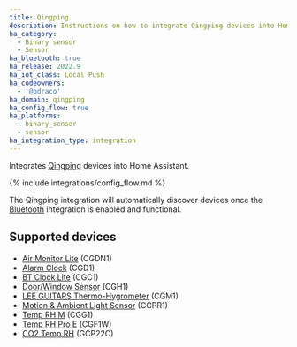 ```yaml
---
title: Qingping
description: Instructions on how to integrate Qingping devices into Home Assistant.
ha_category:
  - Binary sensor
  - Sensor
ha_bluetooth: true
ha_release: 2022.9
ha_iot_class: Local Push
ha_codeowners:
  - '@bdraco'
ha_domain: qingping
ha_config_flow: true
ha_platforms:
  - binary_sensor
  - sensor
ha_integration_type: integration
---
```


Integrates [Qingping](https://qingping.co/) devices into Home Assistant.

{% include integrations/config_flow.md %}

The Qingping integration will automatically discover devices once the [Bluetooth](/integrations/bluetooth) integration is enabled and functional.

## Supported devices

- [Air Monitor Lite](https://www.qingping.co/air-monitor-lite/overview) (CGDN1)
- [Alarm Clock](https://www.qingping.co/bluetooth-alarm-clock/overview) (CGD1)
- [BT Clock Lite](https://www.qingping.co/bluetooth-clock/overview) (CGC1)
- [Door/Window Sensor](https://www.qingping.co/door-window-sensor/overview) (CGH1)
- [LEE GUITARS Thermo-Hygrometer](https://www.qingping.co/lee-guitars-thermo-hygrometer/overview) (CGM1)
- [Motion & Ambient Light Sensor](https://www.qingping.co/motion-light-sensor/overview) (CGPR1)
- [Temp RH M](https://www.qingping.co/temp-rh-monitor/overview#mi) (CGG1)
- [Temp RH Pro E](https://www.qingping.co/temp-rh-monitor-pro-e/overview) (CGF1W)
- [CO2 Temp RH](https://www.qingping.co/co2-temp-rh-monitor/overview) (GCP22C)
